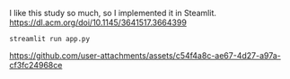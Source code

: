 I like this study so much, so I implemented it in Steamlit.  
https://dl.acm.org/doi/10.1145/3641517.3664399

 `streamlit run app.py`

https://github.com/user-attachments/assets/c54f4a8c-ae67-4d27-a97a-cf3fc24968ce


